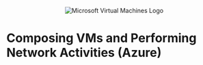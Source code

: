 <p align="center">
<img src="https://ms-azuretools.gallerycdn.vsassets.io/extensions/ms-azuretools/vscode-azurevirtualmachines/0.6.5/1684355349075/Microsoft.VisualStudio.Services.Icons.Default" alt="Microsoft Virtual Machines Logo"/>
</p>

<h1>Composing VMs and Performing Network Activities (Azure)</h1>
